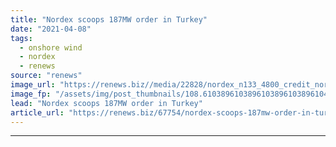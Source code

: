 ```yaml
---
title: "Nordex scoops 187MW order in Turkey"
date: "2021-04-08"
tags: 
  - onshore wind
  - nordex
  - renews
source: "renews"
image_url: "https://renews.biz//media/22828/nordex_n133_4800_credit_nordex.jpeg?mode=crop&width=770&heightratio=0.6103896103896103896103896104&slimmage=true"
image_fp: "/assets/img/post_thumbnails/108.6103896103896103896103896104&slimmage=true"
lead: "Nordex scoops 187MW order in Turkey"
article_url: "https://renews.biz/67754/nordex-scoops-187mw-order-in-turkey/"
---
```


---
